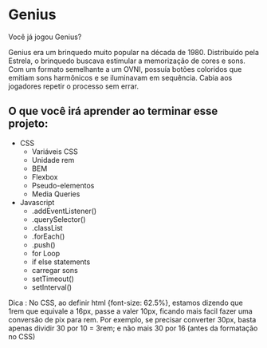 # Genius

Você já jogou Genius?

Genius era um brinquedo muito popular na década de 1980. Distribuído pela Estrela, o brinquedo buscava estimular a memorização de cores e sons. Com um formato semelhante a um OVNI, possuía botões coloridos que emitiam sons harmônicos e se iluminavam em sequência. Cabia aos jogadores repetir o processo sem errar.

## O que você irá aprender ao terminar esse projeto:

- CSS
  - Variáveis CSS
  - Unidade rem
  - BEM
  - Flexbox
  - Pseudo-elementos
  - Media Queries
- Javascript
  - .addEventListener()
  - .querySelector()
  - .classList
  - .forEach()
  - .push()
  - for Loop
  - if else statements
  - carregar sons
  - setTimeout()
  - setInterval()

Dica : No CSS, ao definir html {font-size: 62.5%}, estamos dizendo que 1rem que equivale a 16px, passe a
valer 10px, ficando mais facil fazer uma conversão de pix para rem. Por exemplo, se precisar converter
30px, basta apenas dividir 30 por 10 = 3rem; e não mais 30 por 16 (antes da formatação no CSS)
